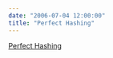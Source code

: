 ```yaml
---
date: "2006-07-04 12:00:00"
title: "Perfect Hashing"
---
```


[Perfect Hashing](/lemire/blog/2006/07-04-perfect-hashing)

